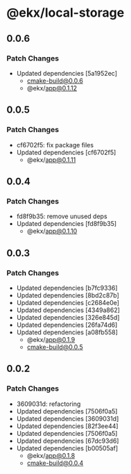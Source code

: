 # @ekx/local-storage

## 0.0.6

### Patch Changes

- Updated dependencies [5a1952ec]
  - cmake-build@0.0.6
  - @ekx/app@0.1.12

## 0.0.5

### Patch Changes

- cf6702f5: fix package files
- Updated dependencies [cf6702f5]
  - @ekx/app@0.1.11

## 0.0.4

### Patch Changes

- fd8f9b35: remove unused deps
- Updated dependencies [fd8f9b35]
  - @ekx/app@0.1.10

## 0.0.3

### Patch Changes

- Updated dependencies [b7fc9336]
- Updated dependencies [8bd2c87b]
- Updated dependencies [c2684e0e]
- Updated dependencies [4349a862]
- Updated dependencies [326e845d]
- Updated dependencies [26fa74d6]
- Updated dependencies [a08fb558]
  - @ekx/app@0.1.9
  - cmake-build@0.0.5

## 0.0.2

### Patch Changes

- 3609031d: refactoring
- Updated dependencies [7506f0a5]
- Updated dependencies [3609031d]
- Updated dependencies [82f3ee44]
- Updated dependencies [7506f0a5]
- Updated dependencies [67dc93d6]
- Updated dependencies [b00505af]
  - @ekx/app@0.1.8
  - cmake-build@0.0.4
